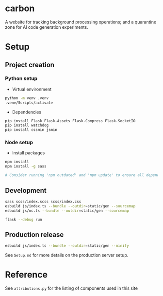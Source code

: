 # carbon
A website for tracking background processing operations; and a quarantine zone for AI code generation experiments.

# Setup
## Project creation
### Python setup
- Virtual environment
```bash
python -m venv .venv
.venv/Scripts/activate
```

- Dependencies
```bash
pip install Flask Flask-Assets Flask-Compress Flask-SocketIO
pip install watchdog
pip install cssmin jsmin
```

### Node setup
- Install packages
```bash
npm install
npm install -g sass

# Consider running 'npm outdated' and 'npm update' to ensure all dependencies are up-to-date.
```


## Development
```bash
sass scss/index.scss scss/index.css
esbuild js/index.ts --bundle --outdir=static/gen --sourcemap
esbuild js/mc.ts --bundle --outdir=static/gen --sourcemap

flask --debug run
```

## Production release
```bash
esbuild js/index.ts --bundle --outdir=static/gen --minify
```

See `Setup.md` for more details on the production server setup.

# Reference
See `attributions.py` for the listing of components used in this site